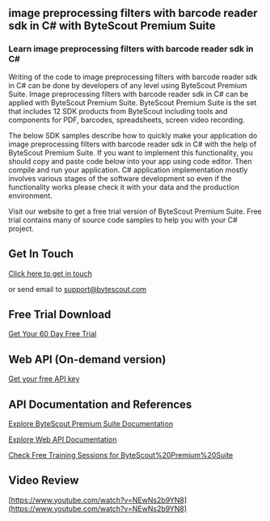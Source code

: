 ## image preprocessing filters with barcode reader sdk in C# with ByteScout Premium Suite

### Learn image preprocessing filters with barcode reader sdk in C#

Writing of the code to image preprocessing filters with barcode reader sdk in C# can be done by developers of any level using ByteScout Premium Suite. Image preprocessing filters with barcode reader sdk in C# can be applied with ByteScout Premium Suite. ByteScout Premium Suite is the set that includes 12 SDK products from ByteScout including tools and components for PDF, barcodes, spreadsheets, screen video recording.

The below SDK samples describe how to quickly make your application do image preprocessing filters with barcode reader sdk in C# with the help of ByteScout Premium Suite. If you want to implement this functionality, you should copy and paste code below into your app using code editor. Then compile and run your application. C# application implementation mostly involves various stages of the software development so even if the functionality works please check it with your data and the production environment.

Visit our website to get a free trial version of ByteScout Premium Suite. Free trial contains many of source code samples to help you with your C# project.

## Get In Touch

[Click here to get in touch](https://bytescout.zendesk.com/hc/en-us/requests/new?subject=ByteScout%20Premium%20Suite%20Question)

or send email to [support@bytescout.com](mailto:support@bytescout.com?subject=ByteScout%20Premium%20Suite%20Question) 

## Free Trial Download

[Get Your 60 Day Free Trial](https://bytescout.com/download/web-installer?utm_source=github-readme)

## Web API (On-demand version)

[Get your free API key](https://pdf.co/documentation/api?utm_source=github-readme)

## API Documentation and References

[Explore ByteScout Premium Suite Documentation](https://bytescout.com/documentation/index.html?utm_source=github-readme)

[Explore Web API Documentation](https://pdf.co/documentation/api?utm_source=github-readme)

[Check Free Training Sessions for ByteScout%20Premium%20Suite](https://academy.bytescout.com/)

## Video Review

[https://www.youtube.com/watch?v=NEwNs2b9YN8](https://www.youtube.com/watch?v=NEwNs2b9YN8)